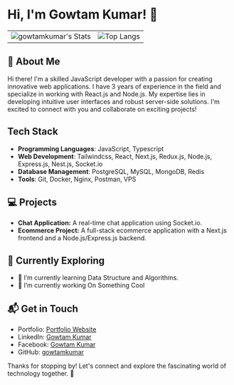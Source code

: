 # Hi, I'm Gowtam Kumar! 👋

<table style="border: none;">
  <tr style="border: none;">
    <td style="border: none;">
      <img src="https://github-readme-stats.vercel.app/api?username=gowtamkumar&theme=vue-dark&show_icons=true&hide_border=true&count_private=true" alt="gowtamkumar's Stats" />
    </td>
    <td style="border: none;">
      <img src="https://github-readme-stats.vercel.app/api/top-langs/?username=gowtamkumar&theme=vue-dark" alt="Top Langs" />
    </td>
  </tr>
</table>

## 🚀 About Me

Hi there! I'm a skilled JavaScript developer with a passion for creating innovative web applications. I have 3 years of experience in the field and specialize in working with React.js and Node.js. My expertise lies in developing intuitive user interfaces and robust server-side solutions. I'm excited to connect with you and collaborate on exciting projects!

## Tech Stack

- **Programming Languages**: JavaScript, Typescript
- **Web Development**: Tailwindcss, React, Next.js, Redux.js, Node.js, Express.js, Nest.js, Socket.io
- **Database Management**: PostgreSQL, MySQL, MongoDB, Redis
- **Tools**: Git, Docker, Nginx, Postman, VPS
<!-- - **Cloud Platforms**: VPS -->

## 💻 Projects

- **Chat Application:** A real-time chat application using Socket.io.
- **Ecommerce Project:** A full-stack ecommerce application with a Next.js frontend and a Node.js/Express.js backend.

<!-- ## 🏆 Achievements

- 🌟 Completed Hacktoberfest 2023 - Contributed to open source projects and celebrated the spirit of collaboration.
- 🏆 [Your Achievement]: A brief description of your achievement.

## 📝 Blog Posts

- [Blog Post Title 1](link-to-your-blog-post): A brief description of your blog post.
- [Blog Post Title 2](link-to-your-blog-post): A brief description of your blog post. -->

## 🌱 Currently Exploring

- 🔭 I’m currently learning Data Structure and Algorithms.
- 🌱 I’m currently working On Something Cool

## 📬 Get in Touch

- Portfolio: [Portfolio Website](https://gowtamkumar.vercel.app/)
- LinkedIn: [Gowtam Kumar](https://linkedin.com/in/gowtamkumar)
- Facebook: [Gowtam Kumar](https://www.facebook.com/Gowtamkumar17)
- GitHub: [gowtamkumar](https://github.com/gowtamkumar)

Thanks for stopping by! Let's connect and explore the fascinating world of technology together. 🚀
